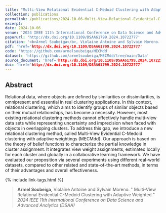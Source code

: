 ```yaml
---
title: "Multi-View Relational Evidential C-Medoid Clustering with Adaptive Weighted"
collection: publications
permalink: /publications/2024-10-06-Multi-View-Relational-Evidential-C-Medoid-Clustering-with-Adaptive-Weighted
excerpt: 
date: 2024-10-06
venue: '2024 IEEE 11th International Conference on Data Science and Advanced Analytics (DSAA)'
paperurl: 'http://dx.doi.org/10.1109/DSAA61799.2024.10722777'
citation: '<b>Armel Soubeiga</b>, Violaine Antoine and Sylvain Moreno. &quot; Multi-View Relational Evidential C-Medoid Clustering with Adaptive Weighted &quot; <i>2024 IEEE 11th International Conference on Data Science and Advanced Analytics (DSAA)</i>'
pdf: 'href='http://dx.doi.org/10.1109/DSAA61799.2024.10722777'
code: 'https://github.com/armelsoubeiga/MECMdd'
dataset: 'https://github.com/armelsoubeiga/MECMdd/tree/main/Data'
source_document: 'href='http://dx.doi.org/10.1109/DSAA61799.2024.10722777'
doi: 'href='http://dx.doi.org/10.1109/DSAA61799.2024.10722777'
---
```


## Abstract

Relational data, where objects are defined by similarities or dissimilarities, is omnipresent and essential in real clustering applications. In this context, relational clustering, which aims to identify groups of similar objects based on their mutual relationships, has become a necessity. However, most existing relational clustering methods cannot effectively handle multi-view data sets while representing uncertainty and imprecision when faced with objects in overlapping clusters. To address this gap, we introduce a new relational clustering method, called Multi-View Evidential C-Medoid clustering with adaptive weightings (MECMdd). Our approach is based on the theory of belief functions to characterize the partial knowledge in cluster assignment. It integrates view weight assignments, estimated locally for each cluster and globally in a collaborative learning framework. We have evaluated our proposition via several experiments using different real-world datasets, compared to other related and state-of-the-art methods, in terms of their advantages and overall effectiveness.

{% include link-tags.html %}

> <b>Armel Soubeiga</b>, Violaine Antoine and Sylvain Moreno. &quot; Multi-View Relational Evidential C-Medoid Clustering with Adaptive Weighted &quot; <i>2024 IEEE 11th International Conference on Data Science and Advanced Analytics (DSAA)</i>

